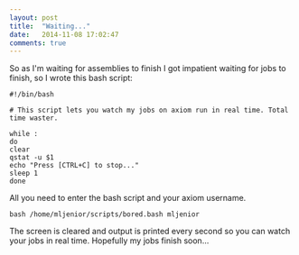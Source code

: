 ```yaml
---
layout: post
title:  "Waiting..."
date:   2014-11-08 17:02:47
comments: true
---
```


So as I'm waiting for assemblies to finish I got impatient waiting for jobs to finish, so I wrote this bash script:


	#!/bin/bash

	# This script lets you watch my jobs on axiom run in real time. Total time waster.

	while :
	do
	clear
	qstat -u $1
	echo "Press [CTRL+C] to stop..."
	sleep 1
	done
	
	
All you need to enter the bash script and your axiom username.


	bash /home/mljenior/scripts/bored.bash mljenior
	
	
The screen is cleared and output is printed every second so you can watch your jobs in real time.  Hopefully my jobs finish soon...